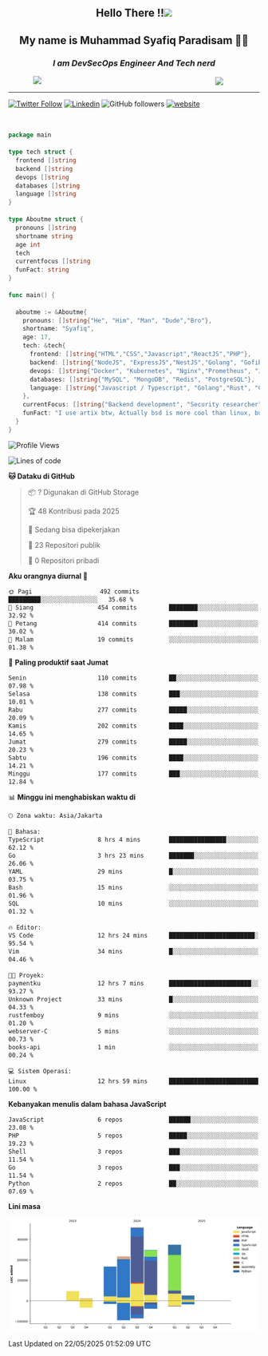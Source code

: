 <h2 align="center">

Hello There !!<img src="https://media.giphy.com/media/12oufCB0MyZ1Go/giphy.gif" width="50"></h2>

<h2 align="center">My name is Muhammad Syafiq Paradisam 👋👋</h2>

<h3 align="center"><em>I am DevSecOps Engineer And Tech nerd
</em></h3>

<img align="left" style="margin-left: 50px" src="https://static.zerochan.net/Alina.Clover.1024.4345060.webp" width="315"/>

<img align="center" style="margin-left: 50px" src="https://i.pinimg.com/736x/69/82/aa/6982aafd816ea48f48d0639c7797915c.jpg" width=250/>

<hr/>

[![Twitter Follow](https://img.shields.io/twitter/follow/misteranmol?label=Follow)](https://x.com/FikkzOutfit)
[![Linkedin](https://img.shields.io/badge/-syafiq-blue?style=square&logo=Linkedin&logoColor=white&link=https://www.linkedin.com/in/syafiq-paradisam/)](https://id.linkedin.com/in/syafiq-paradisam-b72749258)
![GitHub followers](https://img.shields.io/github/followers/syafiqparadisam?label=Follower&style=social)
[![website](https://img.shields.io/badge/Website-46a2f1.svg?&style=flat-square&logo=Google-Chrome&logoColor=white&link=https://anmolsingh.me/)](https://syafiq-paradisam.my.id)

<br/>

```go
package main

type tech struct {
  frontend []string
  backend []string
  devops []string
  databases []string
  language []string
}

type Aboutme struct {
  pronouns []string
  shortname string
  age int
  tech
  currentfocus []string
  funFact: string
}

func main() {

  aboutme := &Aboutme{
    pronouns: []string{"He", "Him", "Man", "Dude","Bro"},
    shortname: "Syafiq",
    age: 17,
    tech: &tech{
      frontend: []string{"HTML","CSS","Javascript","ReactJS","PHP"},
      backend: []string{"NodeJS", "ExpressJS","NestJS","Golang", "Gofiber", "Actixweb", "PHP", "Laravel", "Flask"},
      devops: []string{"Docker", "Kubernetes", "Nginx","Prometheus", "Jaeger", "Grafana", "Linux", "CI / CD"},
      databases: []string{"MySQL", "MongoDB", "Redis", "PostgreSQL"},
      language: []string{"Javascript / Typescript", "Golang","Rust", "C", "PHP","C++"}
    },
    currentFocus: []string{"Backend development", "Security researcher", "Blue team security","DevSecOps engineer"},
    funFact: "I use artix btw, Actually bsd is more cool than linux, but i can't use it because software issue, I am weaboo but not too much"
  }
}

```

<!--START_SECTION:waka-->
![Profile Views](http://img.shields.io/badge/Profil%20dilihat-0-blue)

![Lines of code](https://img.shields.io/badge/Sejak%20Hello%20World%20aku%20telah%20menulis-1.3%20million%20baris%20kode-blue)

**🐱 Dataku di GitHub** 

> 📦 ? Digunakan di GitHub Storage 
 > 
> 🏆 48 Kontribusi pada 2025
 > 
> 💼 Sedang bisa dipekerjakan
 > 
> 📜 23 Repositori publik 
 > 
> 🔑 0 Repositori pribadi 
 > 
**Aku orangnya diurnal 🐤** 

```text
🌞 Pagi                   492 commits         █████████░░░░░░░░░░░░░░░░   35.68 % 
🌆 Siang                  454 commits         ████████░░░░░░░░░░░░░░░░░   32.92 % 
🌃 Petang                 414 commits         ████████░░░░░░░░░░░░░░░░░   30.02 % 
🌙 Malam                  19 commits          ░░░░░░░░░░░░░░░░░░░░░░░░░   01.38 % 
```
📅 **Paling produktif saat Jumat** 

```text
Senin                    110 commits         ██░░░░░░░░░░░░░░░░░░░░░░░   07.98 % 
Selasa                   138 commits         ███░░░░░░░░░░░░░░░░░░░░░░   10.01 % 
Rabu                     277 commits         █████░░░░░░░░░░░░░░░░░░░░   20.09 % 
Kamis                    202 commits         ████░░░░░░░░░░░░░░░░░░░░░   14.65 % 
Jumat                    279 commits         █████░░░░░░░░░░░░░░░░░░░░   20.23 % 
Sabtu                    196 commits         ████░░░░░░░░░░░░░░░░░░░░░   14.21 % 
Minggu                   177 commits         ███░░░░░░░░░░░░░░░░░░░░░░   12.84 % 
```


📊 **Minggu ini menghabiskan waktu di** 

```text
🕑︎ Zona waktu: Asia/Jakarta

💬 Bahasa: 
TypeScript               8 hrs 4 mins        ████████████████░░░░░░░░░   62.12 % 
Go                       3 hrs 23 mins       ███████░░░░░░░░░░░░░░░░░░   26.06 % 
YAML                     29 mins             █░░░░░░░░░░░░░░░░░░░░░░░░   03.75 % 
Bash                     15 mins             ░░░░░░░░░░░░░░░░░░░░░░░░░   01.96 % 
SQL                      10 mins             ░░░░░░░░░░░░░░░░░░░░░░░░░   01.32 % 

🔥 Editor: 
VS Code                  12 hrs 24 mins      ████████████████████████░   95.54 % 
Vim                      34 mins             █░░░░░░░░░░░░░░░░░░░░░░░░   04.46 % 

🐱‍💻 Proyek: 
paymentku                12 hrs 7 mins       ███████████████████████░░   93.27 % 
Unknown Project          33 mins             █░░░░░░░░░░░░░░░░░░░░░░░░   04.33 % 
rustfemboy               9 mins              ░░░░░░░░░░░░░░░░░░░░░░░░░   01.20 % 
webserver-C              5 mins              ░░░░░░░░░░░░░░░░░░░░░░░░░   00.73 % 
books-api                1 min               ░░░░░░░░░░░░░░░░░░░░░░░░░   00.24 % 

💻 Sistem Operasi: 
Linux                    12 hrs 59 mins      █████████████████████████   100.00 % 
```

**Kebanyakan menulis dalam bahasa JavaScript** 

```text
JavaScript               6 repos             ██████░░░░░░░░░░░░░░░░░░░   23.08 % 
PHP                      5 repos             █████░░░░░░░░░░░░░░░░░░░░   19.23 % 
Shell                    3 repos             ███░░░░░░░░░░░░░░░░░░░░░░   11.54 % 
Go                       3 repos             ███░░░░░░░░░░░░░░░░░░░░░░   11.54 % 
Python                   2 repos             ██░░░░░░░░░░░░░░░░░░░░░░░   07.69 % 
```



**Lini masa**

![Lines of Code chart](https://raw.githubusercontent.com/syafiqparadisam/syafiqparadisam/master/assets/bar_graph.png)


 Last Updated on 22/05/2025 01:52:09 UTC
<!--END_SECTION:waka-->
